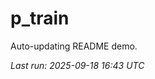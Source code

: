 # p_train

Auto-updating README demo.

<!--START_SECTION:status-->
_Last run: 2025-09-18 16:43 UTC_
<!--END_SECTION:status-->





















































































































































































































































































































































































































































































































































































































